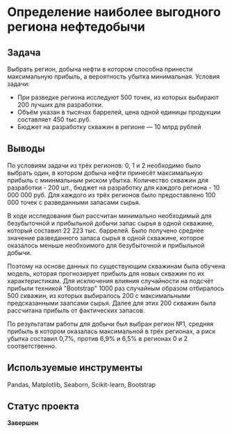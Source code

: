 # Определение наиболее выгодного региона нефтедобычи

## Задача
Выбрать регион, добыча нефти в котором способна принести максимальную прибыль, а вероятность убытка минимальная.
Условия задачи:
- При разведке региона исследуют 500 точек, из которых выбирают 200 лучших для разработки.
- Объём указан в тысячах баррелей, цена одной единицы продукции составляет 450 тыс.руб.
- Бюджет на разработку скважин в регионе — 10 млрд рублей
## Выводы
По условиям задачи из трёх регионов: 0, 1 и 2 необходимо было выбрать один, в котором добыча нефти принесёт максимальную прибыль с миинмальным риском убытка. Количество скважин для разработки - 200 шт., бюджет на разработку для каждого региона - 10 000 000 руб. Для каждого из трёх регионов было предоставлено 100 000 точек с разведанными запасами сырья.

В ходе исследования был рассчитан минимально необходимый для безубыточной и прибыльной добычи запас сырья в одной скважине, который составил 22 223 тыс. баррелей.
Было получено среднее значение разведанного запаса сырья в одной скважине, которое оказалось меньше необхоимого для безубыточной и прибыльной добычи.

Поэтому на основе данных по существующим скважинам была обучена модель, которая прогнозирует прибыль для новых скважин по их характеристикам.
Для исключения влияния случайности на подсчёт прибыли техникой "Bootstrap" 1000 раз случайным образом отбиралось 500 скважин, из которых выбиралось 200 с максимальными предсказанными заапсами сырья. Далее для этих 200 скважин была рассчитана прибыль от фактических запасов.

По результатам работы для добычи был выбран регион №1, средняя прибыль в котором оказалась максимальной в трёх регионах, а риск убытка составил 0,7%, против 6,9% и 6,5% в регионах 0 и 2 соответственно.

## Используемые инструменты
Pandas, Matplotlib, Seaborn, Scikit-learn, Bootstrap
## Статус проекта
**Завершен**
